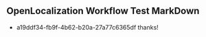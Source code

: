 ## OpenLocalization Workflow Test MarkDown
* a19ddf34-fb9f-4b62-b20a-27a77c6365df thanks!

<!--HONumber=Jul16_HO2-->



